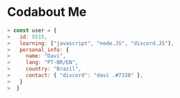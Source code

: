 <!--
**DaviMeloAredes/DaviMeloAredes** is a ✨ _special_ ✨ repository because its `README.md` (this file) appears on your GitHub profile.

Here are some ideas to get you started:

-->

<h1>Codabout Me</h1>

```javascript 
> const user = {
>   id: 5515,
>   learning: ["javascript", "node.JS", "discord.JS"],
>   personal_info: {
>     name: "Davi",
>     lang: "PT-BR/EN",
>     country: "Brazil",
>     contact: { "discord": "davi .#7338" },
>   }
>  }
```
